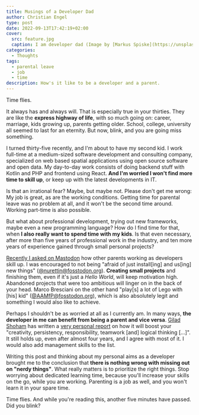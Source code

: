 ```yaml
---
title: Musings of a Developer Dad
author: Christian Engel
type: post
date: 2022-09-13T17:42:19+02:00
cover:
  src: feature.jpg
  caption: I am developer dad (Image by [Markus Spiske](https://unsplash.com/@markusspiske))
categories:
  - Thoughts
tags:
  - parental leave
  - job
  - time
description: How's it like to be a developer and a parent.
---
```


Time flies.

It always has and always will. That is especially true in your thirties. They are like the **express highway of life**, with so much going on: career, marriage, kids growing up, parents getting older. School, college, university all seemed to last for an eternity. But now, blink, and you are going miss something.

I turned thirty-five recently, and I'm about to have my second kid. I work full-time at a medium-sized software development and consulting company, specialized on web based spatial applications using open source software and open data. My day-to-day work consists of doing backend stuff with Kotlin and PHP and frontend using React. **And I'm worried I won't find more time to skill up**, or keep up with the latest developments in IT.

Is that an irrational fear? Maybe, but maybe not. Please don't get me wrong: My job is great, as are the working conditions. Getting time for parental leave was no problem at all, and it won't be the second time around. Working part-time is also possible.

But what about professional development, trying out new frameworks, maybe even a new programming language? How do I find time for that, when **I also really want to spend time with my kids**. Is that even necessary, after more than five years of professional work in the industry, and ten more years of experience gained through small personal projects?

[Recently I asked on Mastodon](https://fosstodon.org/@chringel/108888001998927255) how other parents working as developers skill up. I was encouraged to not being "afraid of just install[ing] and us[ing] new things" ([@nurettin@fosstodon.org](https://fosstodon.org/web/@nurettin/108890384760849674)). **Creating small projects** and finishing them, even if it's just a _Hello World_, will keep motivation high. Abandoned projects that were too ambitious will linger on in the back of your head. Marco Bresciani on the other hand "play[s] a lot of Lego with [his] kid" ([@AAMfP@fosstodon.org](https://fosstodon.org/web/@AAMfP/108891284160115123)), which is also absolutely legit and something I would also like to achieve.

Perhaps I shouldn't be as worried at all as I currently am. In many ways, **the developer in me can benefit from being a parent and vice versa**. [Gilad Shoham](https://twitter.com/ShohamGilad) has written a [very personal report](https://hackernoon.com/how-being-a-dad-makes-me-a-better-developer-and-vice-versa-85a92884eeaf) on how it will boost your "creativity, persistency, responsibility, teamwork [and] logical thinking [...]". It still holds up, even after almost four years, and I agree with most of it. I would also add management skills to the list.

Writing this post and thinking about my personal aims as a developer brought me to the conclusion that **there is nothing wrong with missing out on "nerdy things"**. What really matters is to prioritize the right things. Stop worrying about dedicated learning time, because you'll increase your skills on the go, while you are working. Parenting is a job as well, and you won't learn it in your spare time.

Time flies. And while you're reading this, another five minutes have passed. Did you blink?
